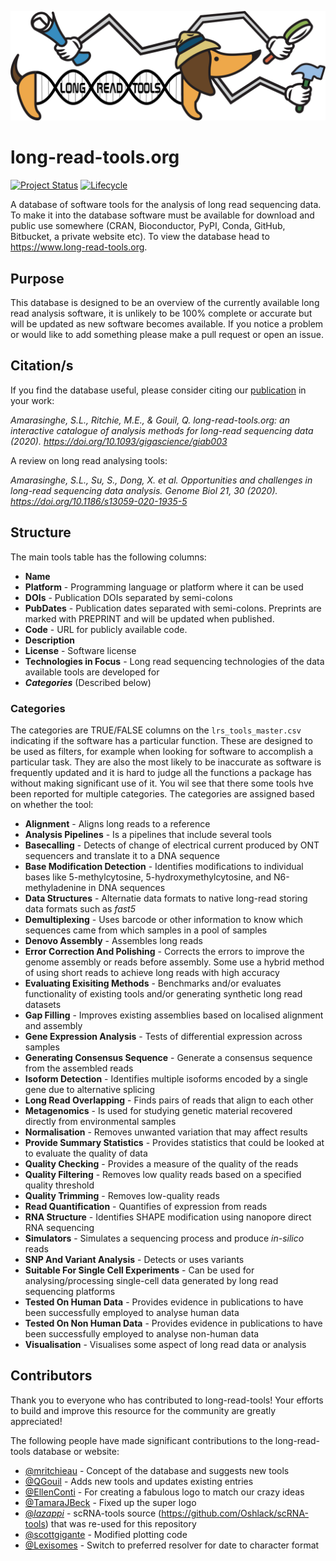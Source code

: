 ![long-read-tools.org](docs/img/Logo.png)

# long-read-tools.org

[![Project Status](http://www.repostatus.org/badges/latest/active.svg)](http://www.repostatus.org/#active)
[![Lifecycle](https://img.shields.io/badge/lifecycle-stable-brightgreen.svg)](https://www.tidyverse.org/lifecycle/#stable)

A database of software tools for the analysis of long read sequencing data. To
make it into the database software must be available for download and public use
somewhere (CRAN, Bioconductor, PyPI, Conda, GitHub, Bitbucket, a private website
etc). To view the database head to https://www.long-read-tools.org.

## Purpose

This database is designed to be an overview of the currently available long read
analysis software, it is unlikely to be 100% complete or accurate but will be
updated as new software becomes available. If you notice a problem or would like
to add something please make a pull request or open an issue.

## Citation/s

If you find the database useful, please consider citing our [publication](https://doi.org/10.1093/gigascience/giab003) in your work:

*Amarasinghe, S.L., Ritchie, M.E., & Gouil, Q. long-read-tools.org: an interactive catalogue of analysis methods for long-read sequencing data (2020). https://doi.org/10.1093/gigascience/giab003*

A review on long read analysing tools:

*Amarasinghe, S.L., Su, S., Dong, X. et al. Opportunities and challenges in long-read sequencing data analysis. Genome Biol 21, 30 (2020). https://doi.org/10.1186/s13059-020-1935-5*

## Structure

The main tools table has the following columns:

* **Name**
* **Platform** - Programming language or platform where it can be used
* **DOIs** - Publication DOIs separated by semi-colons
* **PubDates** - Publication dates separated with semi-colons. Preprints are
  marked with PREPRINT and will be updated when published.
* **Code** - URL for publicly available code.
* **Description**
* **License** - Software license
* **Technologies in Focus** - Long read sequencing technologies of the 
data available tools are developed for 
* ***Categories*** (Described below)

### Categories

The categories are TRUE/FALSE columns on the `lrs_tools_master.csv` indicating if the software has a
particular function. These are designed to be used as filters, for example when
looking for software to accomplish a particular task. They are also the most
likely to be inaccurate as software is frequently updated and it is hard to
judge all the functions a package has without making significant use of it. You wil see that there 
some tools hve been reported for multiple categories. The
categories are assigned based on whether the tool:
* **Alignment** -  Aligns long reads to a reference
* **Analysis Pipelines** - Is a pipelines that include several tools
* **Basecalling** -  Detects of change of electrical current produced by ONT sequencers and translate it to a DNA sequence
* **Base Modification Detection** - Identifies modifications to individual bases like 5-methylcytosine, 5-hydroxymethylcytosine, and N6-methyladenine in DNA sequences
* **Data Structures** - Alternatie data formats to native long-read storing data formats such as *fast5*
* **Demultiplexing** - Uses barcode or other information to know which sequences came from which samples in a pool of samples
* **Denovo Assembly** - Assembles long reads
* **Error Correction And Polishing** - Corrects the errors to improve the genome assembly or reads before assembly. Some use a hybrid method of using short reads to achieve long reads with high accuracy
* **Evaluating Exisiting Methods** - Benchmarks and/or evaluates functionality of existing tools and/or generating synthetic long read datasets
* **Gap Filling** - Improves existing assemblies based on localised alignment and assembly
* **Gene Expression Analysis** - Tests of differential expression across samples
* **Generating Consensus Sequence** - Generate a consensus sequence from the assembled reads
* **Isoform Detection** - Identifies multiple isoforms encoded by a single gene due to alternative splicing
* **Long Read Overlapping** - Finds pairs of reads that align to each other
* **Metagenomics** - Is used for studying genetic material recovered directly from environmental samples
* **Normalisation** - Removes unwanted variation that may affect results
* **Provide Summary Statistics** - Provides statistics that could be looked at to evaluate the quality of data
* **Quality Checking** - Provides a measure of the quality of the reads
* **Quality Filtering** - Removes low quality reads based on a specified quality threshold
* **Quality Trimming** - Removes low-quality reads
* **Read Quantification** - Quantifies of expression from reads
* **RNA Structure** - Identifies SHAPE modification using nanopore direct RNA sequencing
* **Simulators** - Simulates a sequencing process and produce <i>in-silico</i> reads
* **SNP And Variant Analysis** - Detects or uses variants
* **Suitable For Single Cell Experiments** - Can be used for analysing/processing single-cell data generated by long read sequencing platforms
* **Tested On Human Data** - Provides evidence in publications to have been successfully employed to analyse human data
* **Tested On Non Human Data** - Provides evidence in publications to have been successfully employed to analyse non-human data
* **Visualisation** - Visualises some aspect of long read data or analysis

## Contributors

Thank you to everyone who has contributed to long-read-tools! Your efforts to build
and improve this resource for the community are greatly appreciated!

The following people have made significant contributions to the long-read-tools
database or website:

* [@mritchieau](https://github.com/mritchie) - Concept of the database and 
suggests new tools
* [@QGouil](https://github.com/QGouil) - Adds new tools and updates existing entries 
* [@EllenConti](https://www.ellenconti.com/about) - For creating a fabulous logo to match our crazy ideas
* [@TamaraJBeck](https://twitter.com/TamaraJBeck?s=20) - Fixed up the super logo
* [@_lazappi_](https://github.com/lazappi) - scRNA-tools source (https://github.com/Oshlack/scRNA-tools) that was re-used for this repository
* [@scottgigante](https://github.com/scottgigante) - Modified plotting code
* [@Lexisomes](https://github.com/alexiswl) - Switch to preferred
  resolver for date to character format
